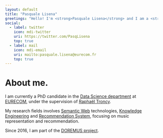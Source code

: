 ```yaml
---
layout: default
title: "Pasquale Lisena"
greetings: "Hello! I'm <strong>Pasquale Lisena</strong> and I am a <strong>Web Engineer and Researcher.</strong>"
social:
  - label: twitter
    icon: mdi-twitter
    uri: https://twitter.com/PasqLisena
    top: true
  - label: mail
    icon: mdi-email
    uri: mailto:pasquale.lisena@eurecom.fr
    top: true
---
```


# About me.

I am currently a PhD candidate in the [Data Science department](http://www.eurecom.fr/data/) at [EURECOM](http://www.eurecom.fr/), under the supervision of [Raphaël Troncy](http://www.eurecom.fr/~troncy).

My research fields involves [Semantic Web](http://wikipedia.org/wiki/Semantic_Web) technologies, [Knowledge Engineering](http://wikipedia.org/wiki/Knowledge_engineering) and [Recommendation System](http://wikipedia.org/wiki/Recommender_system), focusing on music representation and recommendation.

Since 2016, I am part of the [DOREMUS project](http://www.doremus.org).
